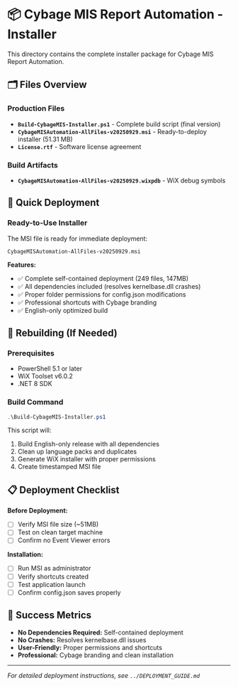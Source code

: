 # 📦 Cybage MIS Report Automation - Installer

This directory contains the complete installer package for Cybage MIS Report Automation.

## 🗂️ Files Overview

### Production Files
- **`Build-CybageMIS-Installer.ps1`** - Complete build script (final version)
- **`CybageMISAutomation-AllFiles-v20250929.msi`** - Ready-to-deploy installer (51.31 MB)
- **`License.rtf`** - Software license agreement

### Build Artifacts
- **`CybageMISAutomation-AllFiles-v20250929.wixpdb`** - WiX debug symbols

## 🚀 Quick Deployment

### Ready-to-Use Installer
The MSI file is ready for immediate deployment:
```
CybageMISAutomation-AllFiles-v20250929.msi
```

**Features:**
- ✅ Complete self-contained deployment (249 files, 147MB)
- ✅ All dependencies included (resolves kernelbase.dll crashes)  
- ✅ Proper folder permissions for config.json modifications
- ✅ Professional shortcuts with Cybage branding
- ✅ English-only optimized build

## 🔧 Rebuilding (If Needed)

### Prerequisites
- PowerShell 5.1 or later
- WiX Toolset v6.0.2
- .NET 8 SDK

### Build Command
```powershell
.\Build-CybageMIS-Installer.ps1
```

This script will:
1. Build English-only release with all dependencies
2. Clean up language packs and duplicates  
3. Generate WiX installer with proper permissions
4. Create timestamped MSI file

## 📋 Deployment Checklist

**Before Deployment:**
- [ ] Verify MSI file size (~51MB)
- [ ] Test on clean target machine
- [ ] Confirm no Event Viewer errors

**Installation:**
- [ ] Run MSI as administrator
- [ ] Verify shortcuts created
- [ ] Test application launch
- [ ] Confirm config.json saves properly

## 🎯 Success Metrics
- **No Dependencies Required:** Self-contained deployment
- **No Crashes:** Resolves kernelbase.dll issues  
- **User-Friendly:** Proper permissions and shortcuts
- **Professional:** Cybage branding and clean installation

---
*For detailed deployment instructions, see `../DEPLOYMENT_GUIDE.md`*